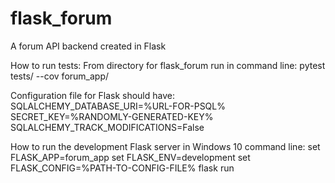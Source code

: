 # flask_forum

A forum API backend created in Flask

How to run tests:
From directory for flask_forum run in command line:
pytest tests/ --cov forum_app/

Configuration file for Flask should have:
SQLALCHEMY_DATABASE_URI=%URL-FOR-PSQL%
SECRET_KEY=%RANDOMLY-GENERATED-KEY%
SQLALCHEMY_TRACK_MODIFICATIONS=False

How to run the development Flask server in Windows 10 command line:
set FLASK_APP=forum_app
set FLASK_ENV=development
set FLASK_CONFIG=%PATH-TO-CONFIG-FILE%
flask run
